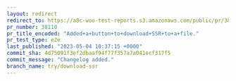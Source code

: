 ```yaml
---
layout: redirect
redirect_to: https://a8c-woo-test-reports.s3.amazonaws.com/public/pr/38110/e2e/index.html
pr_number: 38110
pr_title_encoded: "Added+a+button+to+download+SSR+to+a+file."
pr_test_type: e2e
last_published: "2023-05-04 10:37:15 +0000"
commit_sha: 4d75091f3ef2dbaaf94f77f357a7a041ecf317f5
commit_message: "Changelog added."
branch_name: try/download-ssr
---
```

